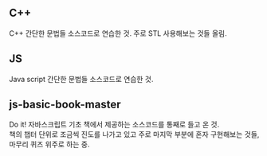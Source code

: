 ## C++

C++ 간단한 문법들 소스코드로 연습한 것.
주로 STL 사용해보는 것들 올림.

## JS

Java script 간단한 문법들 소스코드로 연습한 것.

## js-basic-book-master

Do it! 자바스크립트 기초 책에서 제공하는 소스코드를 통째로 들고 온 것.  
책의 챕터 단위로 조금씩 진도를 나가고 있고 주로 마지막 부분에 혼자 구현해보는 것들, 마무리 퀴즈 위주로 하는 중.
